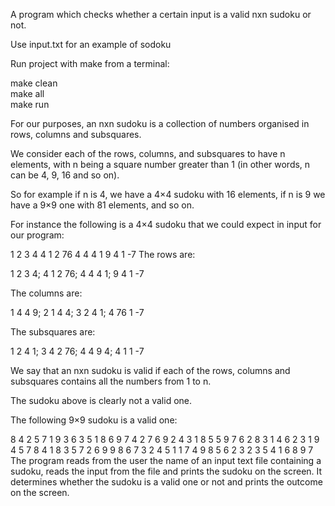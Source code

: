A program which checks whether a certain input is a valid nxn sudoku or not.

Use input.txt for an example of sodoku

Run project with make from a terminal:

make clean  
make all  
make run  


For our purposes, an nxn sudoku is a collection of numbers organised in rows, columns and subsquares.

We consider each of the rows, columns, and subsquares to have n elements, with n being a square number greater than 1 (in other words, n can be 4, 9, 16 and so on).

So for example if n is 4, we have a 4×4 sudoku with 16 elements, if n is 9 we have a 9×9 one with 81 elements, and so on.

For instance the following is a 4×4 sudoku that we could expect in input for our program:

1 2 3 4
4 1 2 76
4 4 4 1
9 4 1 -7
The rows are:

1 2 3 4; 4 1 2 76; 4 4 4 1; 9 4 1 -7

The columns are:

1 4 4 9; 2 1 4 4; 3 2 4 1; 4 76 1 -7

The subsquares are:

1 2 4 1; 3 4 2 76; 4 4 9 4; 4 1 1 -7

We say that an nxn sudoku is valid if each of the rows, columns and subsquares contains all the numbers from 1 to n.

The sudoku above is clearly not a valid one.

The following 9×9 sudoku is a valid one:

8 4 2 5 7 1 9 3 6 
3 5 1 8 6 9 7 4 2
7 6 9 2 4 3 1 8 5
5 9 7 6 2 8 3 1 4
6 2 3 1 9 4 5 7 8
4 1 8 3 5 7 2 6 9
9 8 6 7 3 2 4 5 1
1 7 4 9 8 5 6 2 3
2 3 5 4 1 6 8 9 7 
The program reads from the user the name of an input text file containing a sudoku, reads the input from the file and prints the sudoku on the screen. It determines whether the sudoku is a valid one or not and prints the outcome on the screen.



